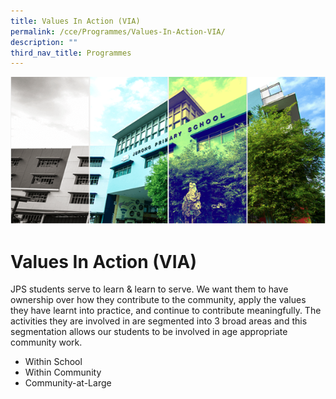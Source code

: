 ```yaml
---
title: Values In Action (VIA)
permalink: /cce/Programmes/Values-In-Action-VIA/
description: ""
third_nav_title: Programmes
---
```

![](/images/Banner.png)

Values In Action (VIA)
======================


JPS students serve to learn & learn to serve. We want them to have ownership over how they contribute to the community, apply the values they have learnt into practice, and continue to contribute meaningfully. The activities they are involved in are segmented into 3 broad areas and this segmentation allows our students to be involved in age appropriate community work.

*   Within School
*   Within Community
*   Community-at-Large